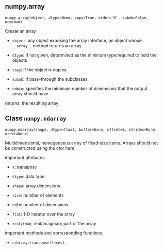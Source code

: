## numpy.array
`numpy.array(object, dtype=None, copy=True, order='K', subok=False, ndmin=0)`

Create an array

- `object`: any object exposing the array interface, an object whose `__array__` method returns an array

- `dtype`: if not given, determined as the minimum type required to hold the objects

- `copy`: if the object is copies.

- `subok`: if pass-through the subclasses

- `ndmin`: specifies the minimum number of dimensions that the output array should have

_returns_: the resulting array

## Class `numpy.ndarray`

`numpy.ndarray(shape, dtype=float, buffer=None, offset=0, strides=None, order=None)`

Multidimensional, homogeneous array of fixed-size items. Arrays should not be constructed using the ctor here.

important attributes

- `T`: transpose

- `dtype`: data type

- `shape`: array dimensions

- `size`: number of elements

- `ndim`: number of dimensions

- `flat`: 1-D iterator over the array

- `real`/`imag`: real/imaginary part of the array

important methods and corresponding functions

- `ndarray.transpose(*axes)`: 


